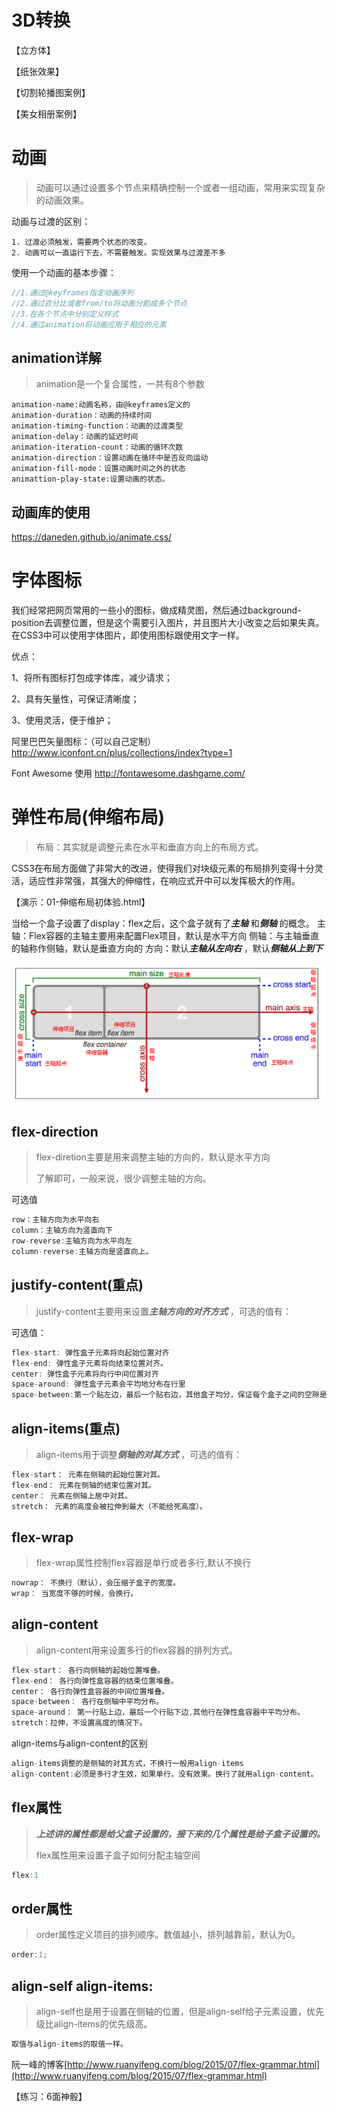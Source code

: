# 3D转换

【立方体】

【纸张效果】

【切割轮播图案例】

【美女相册案例】

# 动画

> 动画可以通过设置多个节点来精确控制一个或者一组动画，常用来实现复杂的动画效果。

动画与过渡的区别：

```
1. 过渡必须触发，需要两个状态的改变。
2. 动画可以一直运行下去，不需要触发。实现效果与过渡差不多
```

使用一个动画的基本步骤：

```javascript
//1.通过@keyframes指定动画序列
//2.通过百分比或者from/to将动画分割成多个节点
//3.在各个节点中分别定义样式
//4.通过animation将动画应用于相应的元素
```

## animation详解

> animation是一个复合属性，一共有8个参数

```
animation-name:动画名称，由@keyframes定义的
animation-duration：动画的持续时间
animation-timing-function：动画的过渡类型
animation-delay：动画的延迟时间
animation-iteration-count：动画的循环次数
animation-direction：设置动画在循环中是否反向运动
animation-fill-mode：设置动画时间之外的状态
animattion-play-state:设置动画的状态。
```

## 动画库的使用

<https://daneden.github.io/animate.css/>

# 字体图标

我们经常把网页常用的一些小的图标，做成精灵图，然后通过background-position去调整位置，但是这个需要引入图片，并且图片大小改变之后如果失真。在CSS3中可以使用字体图片，即使用图标跟使用文字一样。 

优点： 

1、将所有图标打包成字体库，减少请求； 

2、具有矢量性，可保证清晰度； 

3、使用灵活，便于维护； 

阿里巴巴矢量图标：（可以自己定制） <http://www.iconfont.cn/plus/collections/index?type=1>

Font Awesome 使用 <http://fontawesome.dashgame.com/> 

# 弹性布局(伸缩布局)

> 布局：其实就是调整元素在水平和垂直方向上的布局方式。

CSS3在布局方面做了非常大的改进，使得我们对块级元素的布局排列变得十分灵活，适应性非常强，其强大的伸缩性，在响应式开中可以发挥极大的作用。



【演示：01-伸缩布局初体验.html】

当给一个盒子设置了display：flex之后，这个盒子就有了***主轴*** 和***侧轴*** 的概念。
主轴：Flex容器的主轴主要用来配置Flex项目，默认是水平方向
侧轴：与主轴垂直的轴称作侧轴，默认是垂直方向的
方向：默认***主轴从左向右*** ，默认***侧轴从上到下*** 

![](images/flex01.png)



## flex-direction

> flex-diretion主要是用来调整主轴的方向的，默认是水平方向
>
> 了解即可，一般来说，很少调整主轴的方向。

可选值

```javascript
row：主轴方向为水平向右
column：主轴方向为竖直向下
row-reverse:主轴方向为水平向左
column-reverse:主轴方向是竖直向上。
```

## justify-content(重点)

> justify-content主要用来设置***主轴方向的对齐方式*** ，可选的值有：

可选值：

```javascript
flex-start: 弹性盒子元素将向起始位置对齐
flex-end: 弹性盒子元素将向结束位置对齐。
center: 弹性盒子元素将向行中间位置对齐
space-around: 弹性盒子元素会平均地分布在行里
space-between:第一个贴左边，最后一个贴右边，其他盒子均分，保证每个盒子之间的空隙是相等的。
```

## align-items(重点)

> align-items用于调整***侧轴的对其方式*** ，可选的值有：

```javascript
flex-start： 元素在侧轴的起始位置对其。 
flex-end： 元素在侧轴的结束位置对其。
center： 元素在侧轴上居中对其。
stretch： 元素的高度会被拉伸到最大（不能给死高度）。
```



## flex-wrap

> flex-wrap属性控制flex容器是单行或者多行,默认不换行

```javascript
nowrap： 不换行（默认），会压缩子盒子的宽度。
wrap： 当宽度不够的时候，会换行。
```

## align-content

> align-content用来设置多行的flex容器的排列方式。

```javascript
flex-start： 各行向侧轴的起始位置堆叠。 
flex-end： 各行向弹性盒容器的结束位置堆叠。
center： 各行向弹性盒容器的中间位置堆叠。
space-between： 各行在侧轴中平均分布。 
space-around： 第一行贴上边，最后一个行贴下边,其他行在弹性盒容器中平均分布。 
stretch：拉伸，不设置高度的情况下。
```

align-items与align-content的区别

```javascript
align-items调整的是侧轴的对其方式，不换行一般用align-items
align-content:必须是多行才生效，如果单行，没有效果。换行了就用align-content。
```



## flex属性

> ***上述讲的属性都是给父盒子设置的，接下来的几个属性是给子盒子设置的。*** 
>
>  flex属性用来设置子盒子如何分配主轴空间

```javascript
flex:1
```

## order属性

> order属性定义项目的排列顺序。数值越小，排列越靠前，默认为0。

```javascript
order:1;
```

## align-self  align-items:

> align-self也是用于设置在侧轴的位置，但是align-self给子元素设置，优先级比align-items的优先级高。

```javascript
取值与align-items的取值一样。
```

阮一峰的博客[http://www.ruanyifeng.com/blog/2015/07/flex-grammar.html](http://www.ruanyifeng.com/blog/2015/07/flex-grammar.html)

【练习：6面神骰】
